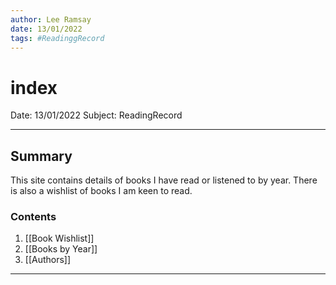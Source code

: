 ```yaml
---
author: Lee Ramsay
date: 13/01/2022
tags: #ReadinggRecord
---
```


# index

Date: 13/01/2022
Subject: ReadingRecord

---
 ## Summary

 This site contains details of books I have read or listened to by year. There is also a wishlist of books I am keen to read.
 
### Contents


1.  [[Book Wishlist]]
2. [[Books by Year]]
3. [[Authors]]


___